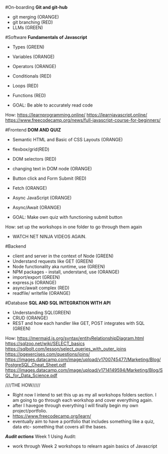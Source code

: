 <!-- UPDATE ALL DAILY USING 100DAYSOFCODE -->

#On-boarding
**Git and git-hub**

- git merging (ORANGE)
- git branching (RED)
- LLMs (GREEN)

#Software
**Fundamentals of Javascript**

- Types (GREEN)
- Variables (ORANGE)
- Operators (ORANGE)
- Conditionals (RED)
- Loops (RED)
- Functions (RED)

- GOAL: Be able to accurately read code

How: https://learnprogramming.online/
https://learnjavascript.online/
https://www.freecodecamp.org/news/full-javascript-course-for-beginners/

#Frontend
**DOM AND QUIZ**

- Semantic HTML and Basic of CSS Layouts (ORANGE)
- flexbox/grid(RED)
- DOM selectors (RED)
- changing text in DOM node (ORANGE)
- Button click and Form Submit (RED)
- Fetch (ORANGE)
- Async JavaScript (ORANGE)
- Async/Await (ORANGE)

- GOAL: Make own quiz with functioning submit button

How: set up the workshops in one folder to go through them again
- WATCH NET NINJA VIDEOS AGAIN.

#Backend
- client and server in the context of Node (GREEN)
- Understand requests like GET (GREEN)
- Node functionality aka runtime, use (GREEN)
- NPM packages - install, understand, use (ORANGE)
- import/export (GREEN)
- express.js (ORANGE)
- async/await complex (RED)
- readfile/ writefile (ORANGE)



#Database
**SQL AND SQL INTEGRATION WITH API**

- Understanding SQL(GREEN)
- CRUD (ORANGE)
- REST and how each handler like GET, POST integrates with SQL (GREEN)

How: https://mermaid.js.org/syntax/entityRelationshipDiagram.html
https://sqlzoo.net/wiki/SELECT_basics
https://sqlbolt.com/lesson/select_queries_with_outer_joins
https://pgexercises.com/questions/joins/
https://images.datacamp.com/image/upload/v1700745477/Marketing/Blog/PostgreSQL_Cheat_Sheet.pdf
https://images.datacamp.com/image/upload/v1714149594/Marketing/Blog/SQL_for_Data_Science.pdf

////THE HOW/////

- Right now I intend to set this up as my all workshops folders section. I am going to go through each workshop and cover everything again.
- after I havegoe through everything I will finally begin my own project/portfolio.
- https://www.freecodecamp.org/learn/
- eventually aim to have a portfolio that includes something like a quiz, data etc- something that covers all the bases.

***Audit actions***
Week 1 Using Audit:
- work through Week 2 workshops to relearn again basics of Javascript
